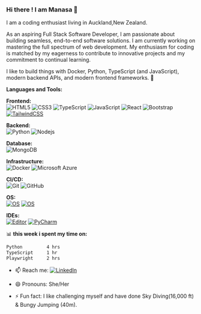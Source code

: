 ### Hi there ! I am Manasa 👋

I am a coding enthusiast living in Auckland,New Zealand. 

As an aspiring Full Stack Software Developer, I am passionate about building seamless, end-to-end software solutions.
I am currently working on mastering the full spectrum of web development. 
My enthusiasm for coding is matched by my eagerness to contribute to innovative projects and my commitment to continual learning.

I like to build things with Docker, Python, TypeScript (and JavaScript), modern backend APIs, and modern frontend frameworks. 🤖

**Languages and Tools:**  

**Frontend:** <br>
![HTML5](https://img.shields.io/badge/-HTML5-E34F26?style=flat-square&logo=html5&logoColor=white)
![CSS3](https://img.shields.io/badge/-CSS3-1572B6?style=flat-square&logo=css3)
![TypeScript](https://img.shields.io/badge/-TypeScript-black?style=flat-square&logo=typescript)
![JavaScript](https://img.shields.io/badge/-JavaScript-black?style=flat-square&logo=javascript)
![React](https://img.shields.io/badge/-React-black?style=flat-square&logo=react)
![Bootstrap](https://img.shields.io/badge/-Bootstrap-563D7C?style=flat-square&logo=bootstrap)
[![TailwindCSS](https://img.shields.io/badge/TailwindCSS-38B2AC?style=flat-square&logo=tailwind-css&logoColor=white)](https://tailwindcss.com/)


**Backend:** <br>
![Python](https://img.shields.io/badge/-Python-black?style=flat-square&logo=Python)
![Nodejs](https://img.shields.io/badge/-Nodejs-black?style=flat-square&logo=Node.js)

**Database:** <br>
![MongoDB](https://img.shields.io/badge/-MongoDB-black?style=flat-square&logo=mongodb)

**Infrastructure:** <br>
![Docker](https://img.shields.io/badge/-Docker-black?style=flat-square&logo=docker)
![Microsoft Azure](https://img.shields.io/badge/Microsoft%20Azure-232F7E?style=flat-square&logo=microsoft-azure)

**CI/CD:** <br>
![Git](https://img.shields.io/badge/-Git-black?style=flat-square&logo=git)
![GitHub](https://img.shields.io/badge/-GitHub-181717?style=flat-square&logo=github)

**OS:** <br>
[![OS](https://img.shields.io/badge/OS-macOS-informational?style=flat-square&logo=apple&logoColor=white)](https://en.wikipedia.org/wiki/MacOS)
[![OS](https://img.shields.io/badge/OS-Linux-informational?style=flat-square&logo=linux&logoColor=white)](https://en.wikipedia.org/wiki/Linux)

**IDEs:** <br>
[![Editor](https://img.shields.io/badge/Editor-VSCode-blue?style=flat-square&logo=visual-studio-code&logoColor=white)](https://code.visualstudio.com/)
[![PyCharm](https://img.shields.io/badge/PyCharm-143?style=flat-square&logo=pycharm&logoColor=black&color=green&labelColor=grey)](https://www.jetbrains.com/pycharm/)



📊 **this week i spent my time on:**
<!--START_SECTION:waka-->

```txt
Python         4 hrs        
TypeScript     1 hr         
Playwright     2 hrs
```

<!--END_SECTION:waka-->

- 📫 Reach me: [![LinkedIn](https://img.shields.io/badge/LinkedIn-Manasa-informational?style=flat-square&logo=linkedin&logoColor=white)](https://www.linkedin.com/in/manasa-jagarlapudi-16329a177/)
  
- 😄 Pronouns: She/Her
  
- ⚡ Fun fact: I like challenging myself and have done Sky Diving(16,000 ft) & Bungy Jumping (40m).

  

